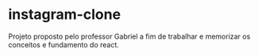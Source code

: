 # instagram-clone
Projeto proposto pelo professor Gabriel a fim de trabalhar e memorizar os conceitos e fundamento do react.
